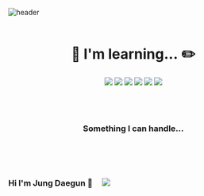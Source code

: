 ![header](https://capsule-render.vercel.app/api?type=waving&&color=timeGradient&text=Jung%20Daegun&fontColor=F6F6F6&section=footer&fontAlignY=70)
</br>
</br>

<div align="center">

  # :notebook_with_decorative_cover:&nbsp;I'm learning...&nbsp;:pencil2:
</div>

<div align="center">
  <img src="https://img.shields.io/badge/ Cisco Netacad-1BA0D7?style=flat-square&logo=Cisco&logoColor=white"/>
  <img src="https://img.shields.io/badge/ C language-A8B9CC?style=flat-square&logo=C&logoColor=white"/>
  <img src="https://img.shields.io/badge/ C ++-00599C?style=flat-square&logo=C%2B%2B&logoColor=white"/>
  <img src="https://img.shields.io/badge/ Java-007396?style=flat-square&logo=Java&logoColor=white"/>
  <img src="https://img.shields.io/badge/ Linux-FCC624?style=flat-square&logo=Linux&logoColor=white"/>
  <img src="https://img.shields.io/badge/ Kali-557C94?style=flat-square&logo=Kali Linux&logoColor=white"/>
  </div>
</br>
</br>
</br>

<div align="center">
  
### Something I can handle...
</div>
</br>
</br>
</br>


### Hi I'm Jung Daegun 👋&nbsp;&nbsp;&nbsp;&nbsp; <a href="mailto:hgy31337@naver.com"><img src="https://img.shields.io/badge/Mail-03C75A?style=flat-square&logo=Naver&logoColor=white"/>
</br>
</br>

